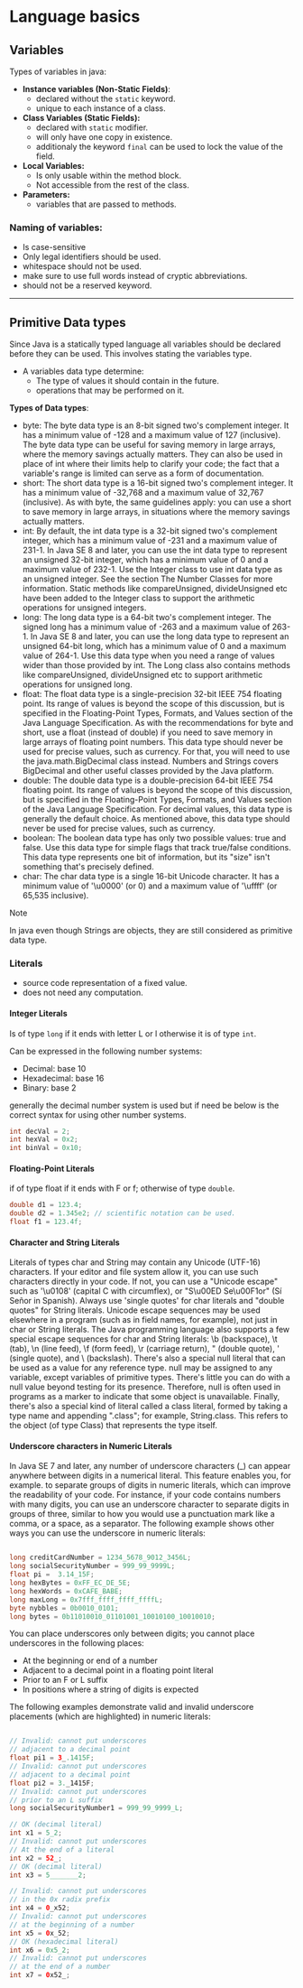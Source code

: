# Language basics

## Variables

Types of variables in java:

- **Instance variables (Non-Static Fields)**:
    - declared without the `static` keyword.
    - unique to each instance of a class.
- **Class Variables (Static Fields):** 
    - declared with `static` modifier.
    - will only have one copy in existence.
    - additionaly the keyword `final` can be used to lock the value of the field.
- **Local Variables:** 
    - Is only usable within the method block.
    - Not accessible from the rest of the class.
- **Parameters:**
    - variables that are passed to methods.

### Naming of variables: 

- Is case-sensitive
- Only legal identifiers should be used.
- whitespace should not be used.
- make sure to use full words instead of cryptic abbreviations.
- should not be a reserved keyword.

--- 

## Primitive Data types 

Since Java is a statically typed language all variables should be declared before they can be used. This involves stating the variables type.
- A variables data type determine: 
    - The type of values it should contain in the future.
    - operations that may be performed on it.

**Types of Data types**: 

- byte: The byte data type is an 8-bit signed two's complement integer. It has a minimum value of -128 and a maximum value of 127 (inclusive). The byte data type can be useful for saving memory in large arrays, where the memory savings actually matters. They can also be used in place of int where their limits help to clarify your code; the fact that a variable's range is limited can serve as a form of documentation.
- short: The short data type is a 16-bit signed two's complement integer. It has a minimum value of -32,768 and a maximum value of 32,767 (inclusive). As with byte, the same guidelines apply: you can use a short to save memory in large arrays, in situations where the memory savings actually matters.
- int: By default, the int data type is a 32-bit signed two's complement integer, which has a minimum value of -231 and a maximum value of 231-1. In Java SE 8 and later, you can use the int data type to represent an unsigned 32-bit integer, which has a minimum value of 0 and a maximum value of 232-1. Use the Integer class to use int data type as an unsigned integer. See the section The Number Classes for more information. Static methods like compareUnsigned, divideUnsigned etc have been added to the Integer class to support the arithmetic operations for unsigned integers.
- long: The long data type is a 64-bit two's complement integer. The signed long has a minimum value of -263 and a maximum value of 263-1. In Java SE 8 and later, you can use the long data type to represent an unsigned 64-bit long, which has a minimum value of 0 and a maximum value of 264-1. Use this data type when you need a range of values wider than those provided by int. The Long class also contains methods like compareUnsigned, divideUnsigned etc to support arithmetic operations for unsigned long.
- float: The float data type is a single-precision 32-bit IEEE 754 floating point. Its range of values is beyond the scope of this discussion, but is specified in the Floating-Point Types, Formats, and Values section of the Java Language Specification. As with the recommendations for byte and short, use a float (instead of double) if you need to save memory in large arrays of floating point numbers. This data type should never be used for precise values, such as currency. For that, you will need to use the java.math.BigDecimal class instead. Numbers and Strings covers BigDecimal and other useful classes provided by the Java platform.
- double: The double data type is a double-precision 64-bit IEEE 754 floating point. Its range of values is beyond the scope of this discussion, but is specified in the Floating-Point Types, Formats, and Values section of the Java Language Specification. For decimal values, this data type is generally the default choice. As mentioned above, this data type should never be used for precise values, such as currency.
- boolean: The boolean data type has only two possible values: true and false. Use this data type for simple flags that track true/false conditions. This data type represents one bit of information, but its "size" isn't something that's precisely defined.
- char: The char data type is a single 16-bit Unicode character. It has a minimum value of '\u0000' (or 0) and a maximum value of '\uffff' (or 65,535 inclusive).

> [!NOTE]
> In java even though Strings are objects, they are still considered as primitive data type.

### Literals

- source code representation of a fixed value.
- does not need any computation.

#### Integer Literals

Is of type `long` if it ends with letter L or l otherwise it is of type `int`.

Can be expressed in the following number systems: 
- Decimal: base 10
- Hexadecimal: base 16
- Binary: base 2

generally the decimal number system is used but if need be below is the correct syntax for using other number systems.

```java 
int decVal = 2;
int hexVal = 0x2;
int binVal = 0x10;
```

#### Floating-Point Literals 

if of type float if it ends with F or f; otherwise of type `double`.

```java 
double d1 = 123.4;
double d2 = 1.345e2; // scientific notation can be used.
float f1 = 123.4f;
```

#### Character and String Literals

Literals of types char and String may contain any Unicode (UTF-16) characters. If your editor and file system allow it, you can use such characters directly in your code. If not, you can use a "Unicode escape" such as '\u0108' (capital C with circumflex), or "S\u00ED Se\u00F1or" (Sí Señor in Spanish). Always use 'single quotes' for char literals and "double quotes" for String literals. Unicode escape sequences may be used elsewhere in a program (such as in field names, for example), not just in char or String literals.
The Java programming language also supports a few special escape sequences for char and String literals: \b (backspace), \t (tab), \n (line feed), \f (form feed), \r (carriage return), \" (double quote), \' (single quote), and \\ (backslash).
There's also a special null literal that can be used as a value for any reference type. null may be assigned to any variable, except variables of primitive types. There's little you can do with a null value beyond testing for its presence. Therefore, null is often used in programs as a marker to indicate that some object is unavailable.
Finally, there's also a special kind of literal called a class literal, formed by taking a type name and appending ".class"; for example, String.class. This refers to the object (of type Class) that represents the type itself.

#### Underscore characters in Numeric Literals 

In Java SE 7 and later, any number of underscore characters (_) can appear anywhere between digits in a numerical literal. This feature enables you, for example. to separate groups of digits in numeric literals, which can improve the readability of your code.
For instance, if your code contains numbers with many digits, you can use an underscore character to separate digits in groups of three, similar to how you would use a punctuation mark like a comma, or a space, as a separator.
The following example shows other ways you can use the underscore in numeric literals:

```java

long creditCardNumber = 1234_5678_9012_3456L;
long socialSecurityNumber = 999_99_9999L;
float pi =  3.14_15F;
long hexBytes = 0xFF_EC_DE_5E;
long hexWords = 0xCAFE_BABE;
long maxLong = 0x7fff_ffff_ffff_ffffL;
byte nybbles = 0b0010_0101;
long bytes = 0b11010010_01101001_10010100_10010010;

```
You can place underscores only between digits; you cannot place underscores in the following places:

- At the beginning or end of a number
-  Adjacent to a decimal point in a floating point literal
-  Prior to an F or L suffix
-   In positions where a string of digits is expected

The following examples demonstrate valid and invalid underscore placements (which are highlighted) in numeric literals:
```java 

// Invalid: cannot put underscores
// adjacent to a decimal point
float pi1 = 3_.1415F;
// Invalid: cannot put underscores 
// adjacent to a decimal point
float pi2 = 3._1415F;
// Invalid: cannot put underscores 
// prior to an L suffix
long socialSecurityNumber1 = 999_99_9999_L;

// OK (decimal literal)
int x1 = 5_2;
// Invalid: cannot put underscores
// At the end of a literal
int x2 = 52_;
// OK (decimal literal)
int x3 = 5_______2;

// Invalid: cannot put underscores
// in the 0x radix prefix
int x4 = 0_x52;
// Invalid: cannot put underscores
// at the beginning of a number
int x5 = 0x_52;
// OK (hexadecimal literal)
int x6 = 0x5_2; 
// Invalid: cannot put underscores
// at the end of a number
int x7 = 0x52_;
```
